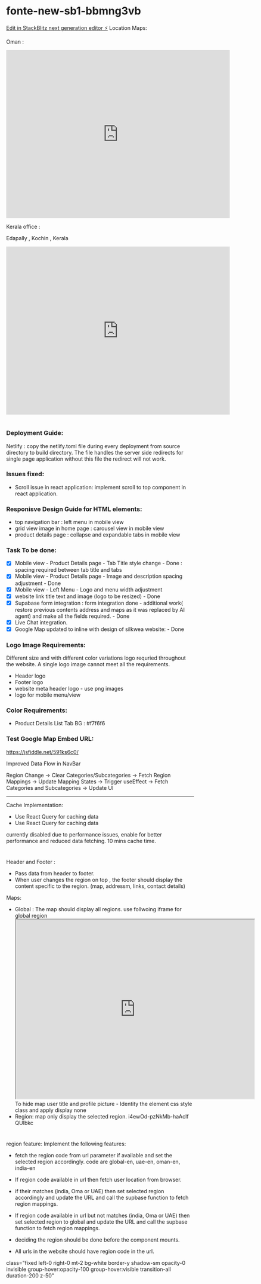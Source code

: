 # fonte-new-sb1-bbmng3vb

[Edit in StackBlitz next generation editor ⚡️](https://stackblitz.com/~/github.com/kamil467/fonte-new-sb1-bbmng3vb)
Location Maps:

Oman :

<iframe src="https://www.google.com/maps/embed?pb=!1m18!1m12!1m3!1d3653.7792392667748!2d58.176206675731095!3d23.68385147871581!2m3!1f0!2f0!3f0!3m2!1i1024!2i768!4f13.1!3m3!1m2!1s0x3e8de4cc6d0978f7%3A0x281c53712d20f98!2sBLUE%20BIRD%20TRAVELS%20-%20SEEB!5e0!3m2!1sen!2snl!4v1736248149981!5m2!1sen!2snl" width="600" height="450" style="border:0;" allowfullscreen="" loading="lazy" referrerpolicy="no-referrer-when-downgrade"></iframe>

Kerala office :

Edapally , Kochin , Kerala

<iframe src="https://www.google.com/maps/embed?pb=!1m18!1m12!1m3!1d3928.925697226994!2d76.30401307531902!3d10.022990390083564!2m3!1f0!2f0!3f0!3m2!1i1024!2i768!4f13.1!3m3!1m2!1s0x3b080da8b1d0f263%3A0x409389047932793d!2sRobodigx!5e0!3m2!1sen!2sqa!4v1736274383560!5m2!1sen!2sqa" width="600" height="450" style="border:0;" allowfullscreen="" loading="lazy" referrerpolicy="no-referrer-when-downgrade"></iframe>


#

### Deployment Guide:

Netlify : copy the netlify.toml file during every deployment from source directory to build directory.
The file handles the  server side redirects for single page application without  this file the redirect will not work.

### Issues fixed:
 - Scroll issue in react application:
    implement scroll to top component in react application. 

### Responisve Design Guide for HTML elements:
- top navigation bar  : left menu in mobile view
- grid view image in home page : carousel view in mobile view
- product details page : collapse and expandable tabs in mobile view


### Task To be done:
- [X] Mobile view - Product Details page - Tab Title style change   - Done : spacing required between tab title and tabs
- [X] Mobile view - Product Details page - Image and description spacing adjustment   - Done
- [X] Mobile view - Left Menu - Logo and menu width adjustment
- [X] website link title text and image (logo to be resized)  - Done
- [X] Supabase form integration  : form integration done - additional work( restore previous contents address and maps as it was replaced by AI agent) and make all the fields required. - Done
- [X] Live Chat integration.
- [X] Google Map updated to inline with design of silkwea website: - Done

### Logo Image Requirements:
Different size and with different color variations logo requried throughout the website.
A single logo image cannot meet all the requirements.
- Header logo 
- Footer logo
- website meta header logo - use png images 
- logo for mobile menu/view


### Color Requirements:
- Product Details List Tab BG : #f7f6f6

### Test Google Map Embed URL:

https://jsfiddle.net/591ks6c0/


Improved Data Flow in NavBar

Region Change → 
  Clear Categories/Subcategories →
    Fetch Region Mappings →
      Update Mapping States →
        Trigger useEffect →
          Fetch Categories and Subcategories →
            Update UI

----------------------
Cache Implementation:
- Use React Query for caching data
- Use React Query for caching data

currently disabled due to performance issues, enable for better performance and reduced data fetching. 10 mins cache time.

#

Header and Footer :
  - Pass data from header to footer.
  - When user changes the region on top , the footer should display the content specific to the region. (map, addressm, links, contact details)

 Maps:

  - Global : The map should display all regions.
       use follwoing iframe for global region
          <iframe src="https://www.google.com/maps/d/embed?mid=1jI4jyGGP315oqtd5wlcO0DZ5orD-j_s&ehbc=2E312F&noprof=1&&output=embed&iwloc=near&z=4" width="640" height="480"></iframe>
            To hide map user title and profile picture -   Identity the element css style class and apply display none 
  - Region:  map only display the selected region.
i4ewOd-pzNkMb-haAclf QUIbkc
#
region feature:
Implement the following features:
-  fetch the region code from url parameter if available and set the selected region accordingly.
code are global-en, uae-en, oman-en, india-en

- If region code available in url then fetch user location from browser.
- if their matches (india, Oma or UAE) then set selected region accordingly and update the URL and call the supbase function to fetch region mappings.
- If region code available in url but not matches (india, Oma or UAE) then set selected region to global and update the URL and call the supbase function to fetch region mappings.
-  deciding the region should be done before the component mounts.
- All urls in the website should have region code in the url.


class="fixed left-0 right-0 mt-2 bg-white border-y shadow-sm opacity-0 invisible group-hover:opacity-100 group-hover:visible transition-all duration-200 z-50"



